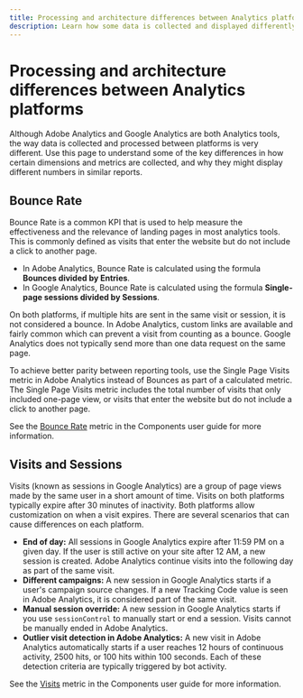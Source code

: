 ```yaml
---
title: Processing and architecture differences between Analytics platforms
description: Learn how some data is collected and displayed differently between platforms such as Adobe Analytics and Google Analytics.
---
```


# Processing and architecture differences between Analytics platforms

Although Adobe Analytics and Google Analytics are both Analytics tools, the way data is collected and processed between platforms is very different. Use this page to understand some of the key differences in how certain dimensions and metrics are collected, and why they might display different numbers in similar reports.

## Bounce Rate

Bounce Rate is a common KPI that is used to help measure the effectiveness and the relevance of landing pages in most analytics tools. This is commonly defined as visits that enter the website but do not include a click to another page.

* In Adobe Analytics, Bounce Rate is calculated using the formula **Bounces divided by Entries**.
* In Google Analytics, Bounce Rate is calculated using the formula **Single-page sessions divided by Sessions**.

On both platforms, if multiple hits are sent in the same visit or session, it is not considered a bounce. In Adobe Analytics, custom links are available and fairly common which can prevent a visit from counting as a bounce. Google Analytics does not typically send more than one data request on the same page.

To achieve better parity between reporting tools, use the Single Page Visits metric in Adobe Analytics instead of Bounces as part of a calculated metric. The Single Page Visits metric includes the total number of visits that only included one-page view, or visits that enter the website but do not include a click to another page.

See the [Bounce Rate](../../components/c-variables/c-metrics/metrics-bounce-rate.md) metric in the Components user guide for more information.

## Visits and Sessions

Visits (known as sessions in Google Analytics) are a group of page views made by the same user in a short amount of time. Visits on both platforms typically expire after 30 minutes of inactivity. Both platforms allow customization on when a visit expires. There are several scenarios that can cause differences on each platform.

* **End of day:** All sessions in Google Analytics expire after 11:59 PM on a given day. If the user is still active on your site after 12 AM, a new session is created. Adobe Analytics continue visits into the following day as part of the same visit.
* **Different campaigns:** A new session in Google Analytics starts if a user's campaign source changes. If a new Tracking Code value is seen in Adobe Analytics, it is considered part of the same visit.
* **Manual session override:** A new session in Google Analytics starts if you use `sessionControl` to manually start or end a session. Visits cannot be manually ended in Adobe Analytics.
* **Outlier visit detection in Adobe Analytics:** A new visit in Adobe Analytics automatically starts if a user reaches 12 hours of continuous activity, 2500 hits, or 100 hits within 100 seconds. Each of these detection criteria are typically triggered by bot activity.

See the [Visits](../../components/c-variables/c-metrics/metrics-visit.md) metric in the Components user guide for more information.
